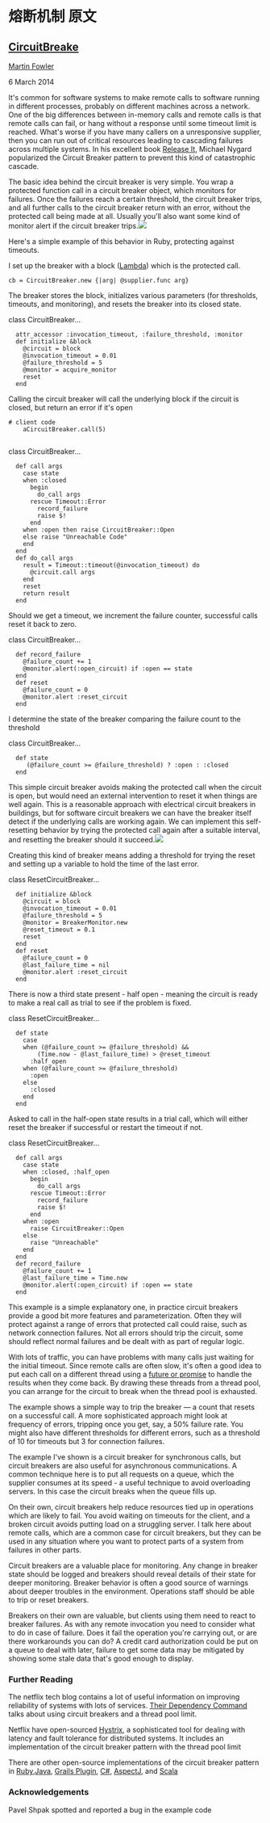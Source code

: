 # 熔断机制 原文

## [CircuitBreake](https://martinfowler.com/bliki/CircuitBreaker.html)

[Martin Fowler](https://martinfowler.com/)

6 March 2014

It's common for software systems to make remote calls to software running in different processes, probably on different machines across a network. One of the big differences between in-memory calls and remote calls is that remote calls can fail, or hang without a response until some timeout limit is reached. What's worse if you have many callers on a unresponsive supplier, then you can run out of critical resources leading to cascading failures across multiple systems. In his excellent book [Release It](https://www.amazon.com/gp/product/0978739213?ie=UTF8&tag=martinfowlerc-20&linkCode=as2&camp=1789&creative=9325&creativeASIN=0978739213), Michael Nygard popularized the Circuit Breaker pattern to prevent this kind of catastrophic cascade.

The basic idea behind the circuit breaker is very simple. You wrap a protected function call in a circuit breaker object, which monitors for failures. Once the failures reach a certain threshold, the circuit breaker trips, and all further calls to the circuit breaker return with an error, without the protected call being made at all. Usually you'll also want some kind of monitor alert if the circuit breaker trips.![](https://martinfowler.com/bliki/images/circuitBreaker/sketch.png)

Here's a simple example of this behavior in Ruby, protecting against timeouts.

I set up the breaker with a block \([Lambda](https://martinfowler.com/bliki/Lambda.html)\) which is the protected call.

```text
cb = CircuitBreaker.new {|arg| @supplier.func arg}
```

The breaker stores the block, initializes various parameters \(for thresholds, timeouts, and monitoring\), and resets the breaker into its closed state.

class CircuitBreaker...

```text
  attr_accessor :invocation_timeout, :failure_threshold, :monitor
  def initialize &block
    @circuit = block
    @invocation_timeout = 0.01
    @failure_threshold = 5
    @monitor = acquire_monitor
    reset
  end
```

Calling the circuit breaker will call the underlying block if the circuit is closed, but return an error if it's open

```text
# client code
    aCircuitBreaker.call(5)


```

class CircuitBreaker...

```text
  def call args
    case state
    when :closed
      begin
        do_call args
      rescue Timeout::Error
        record_failure
        raise $!
      end
    when :open then raise CircuitBreaker::Open
    else raise "Unreachable Code"
    end
  end
  def do_call args
    result = Timeout::timeout(@invocation_timeout) do
      @circuit.call args
    end
    reset
    return result
  end
```

Should we get a timeout, we increment the failure counter, successful calls reset it back to zero.

class CircuitBreaker...

```text
  def record_failure
    @failure_count += 1
    @monitor.alert(:open_circuit) if :open == state
  end
  def reset
    @failure_count = 0
    @monitor.alert :reset_circuit
  end
```

I determine the state of the breaker comparing the failure count to the threshold

class CircuitBreaker...

```text
  def state
     (@failure_count >= @failure_threshold) ? :open : :closed
  end
```

This simple circuit breaker avoids making the protected call when the circuit is open, but would need an external intervention to reset it when things are well again. This is a reasonable approach with electrical circuit breakers in buildings, but for software circuit breakers we can have the breaker itself detect if the underlying calls are working again. We can implement this self-resetting behavior by trying the protected call again after a suitable interval, and resetting the breaker should it succeed.![](https://martinfowler.com/bliki/images/circuitBreaker/state.png)

Creating this kind of breaker means adding a threshold for trying the reset and setting up a variable to hold the time of the last error.

class ResetCircuitBreaker...

```text
  def initialize &block
    @circuit = block
    @invocation_timeout = 0.01
    @failure_threshold = 5
    @monitor = BreakerMonitor.new
    @reset_timeout = 0.1
    reset
  end
  def reset
    @failure_count = 0
    @last_failure_time = nil
    @monitor.alert :reset_circuit
  end
```

There is now a third state present - half open - meaning the circuit is ready to make a real call as trial to see if the problem is fixed.

class ResetCircuitBreaker...

```text
  def state
    case
    when (@failure_count >= @failure_threshold) && 
        (Time.now - @last_failure_time) > @reset_timeout
      :half_open
    when (@failure_count >= @failure_threshold)
      :open
    else
      :closed
    end
  end
```

Asked to call in the half-open state results in a trial call, which will either reset the breaker if successful or restart the timeout if not.

class ResetCircuitBreaker...

```text
  def call args
    case state
    when :closed, :half_open
      begin
        do_call args
      rescue Timeout::Error
        record_failure
        raise $!
      end
    when :open
      raise CircuitBreaker::Open
    else
      raise "Unreachable"
    end
  end
  def record_failure
    @failure_count += 1
    @last_failure_time = Time.now
    @monitor.alert(:open_circuit) if :open == state
  end
```

This example is a simple explanatory one, in practice circuit breakers provide a good bit more features and parameterization. Often they will protect against a range of errors that protected call could raise, such as network connection failures. Not all errors should trip the circuit, some should reflect normal failures and be dealt with as part of regular logic.

With lots of traffic, you can have problems with many calls just waiting for the initial timeout. Since remote calls are often slow, it's often a good idea to put each call on a different thread using a [future or promise](http://en.wikipedia.org/wiki/Futures_and_promises) to handle the results when they come back. By drawing these threads from a thread pool, you can arrange for the circuit to break when the thread pool is exhausted.

The example shows a simple way to trip the breaker — a count that resets on a successful call. A more sophisticated approach might look at frequency of errors, tripping once you get, say, a 50% failure rate. You might also have different thresholds for different errors, such as a threshold of 10 for timeouts but 3 for connection failures.

The example I've shown is a circuit breaker for synchronous calls, but circuit breakers are also useful for asynchronous communications. A common technique here is to put all requests on a queue, which the supplier consumes at its speed - a useful technique to avoid overloading servers. In this case the circuit breaks when the queue fills up.

On their own, circuit breakers help reduce resources tied up in operations which are likely to fail. You avoid waiting on timeouts for the client, and a broken circuit avoids putting load on a struggling server. I talk here about remote calls, which are a common case for circuit breakers, but they can be used in any situation where you want to protect parts of a system from failures in other parts.

Circuit breakers are a valuable place for monitoring. Any change in breaker state should be logged and breakers should reveal details of their state for deeper monitoring. Breaker behavior is often a good source of warnings about deeper troubles in the environment. Operations staff should be able to trip or reset breakers.

Breakers on their own are valuable, but clients using them need to react to breaker failures. As with any remote invocation you need to consider what to do in case of failure. Does it fail the operation you're carrying out, or are there workarounds you can do? A credit card authorization could be put on a queue to deal with later, failure to get some data may be mitigated by showing some stale data that's good enough to display.

### Further Reading

The netflix tech blog contains a lot of useful information on improving reliability of systems with lots of services. [Their Dependency Command](http://techblog.netflix.com/2012/02/fault-tolerance-in-high-volume.html) talks about using circuit breakers and a thread pool limit.

Netflix have open-sourced [Hystrix](https://github.com/Netflix/Hystrix/), a sophisticated tool for dealing with latency and fault tolerance for distributed systems. It includes an implementation of the circuit breaker pattern with the thread pool limit

There are other open-source implementations of the circuit breaker pattern in [Ruby](http://github.com/wsargent/circuit_breaker/tree/master),[Java](https://github.com/Comcast/jrugged), [Grails Plugin](http://www.grails.org/plugin/circuit-breaker), [C\#](http://timross.wordpress.com/2008/02/10/implementing-the-circuit-breaker-pattern-in-c/), [AspectJ](http://github.com/sptz45/circuit-breaker/tree/master), and [Scala](http://github.com/FaKod/Circuit-Breaker-for-Scala)

### Acknowledgements

Pavel Shpak spotted and reported a bug in the example code  



